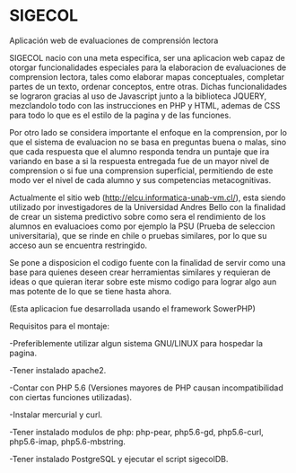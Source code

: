 # SIGECOL
Aplicación web de evaluaciones de comprensión lectora

SIGECOL nacio con una meta especifica, ser una aplicacion web capaz de otorgar funcionalidades especiales para la elaboracion de evaluaciones de comprension lectora, tales como elaborar mapas conceptuales, completar partes de un texto, ordenar conceptos, entre otras. Dichas funcionalidades se lograron gracias al uso de Javascript junto a la biblioteca JQUERY, mezclandolo todo con las instrucciones en PHP y HTML, ademas de CSS para todo lo que es el estilo de la pagina y de las funciones.

Por otro lado se considera importante el enfoque en la comprension, por lo que el sistema de evaluacion no se basa en preguntas buena o malas, sino que cada respuesta que el alumno responda tendra un puntaje que ira variando en base a si la respuesta entregada fue de un mayor nivel de comprension o si fue una comprension superficial, permitiendo de este modo ver el nivel de cada alumno y sus competencias metacognitivas.

Actualmente el sitio web (http://elcu.informatica-unab-vm.cl/), esta siendo utilizado por investigadores de la Universidad Andres Bello con la finalidad de crear un sistema predictivo sobre como sera el rendimiento de los alumnos en evaluacioes como por ejemplo la PSU (Prueba de seleccion universitaria), que se rinde en chile o pruebas similares, por lo que su acceso aun se encuentra restringido.

Se pone a disposicion el codigo fuente con la finalidad de servir como una base para quienes deseen crear herramientas similares y requieran de ideas o que quieran iterar sobre este mismo codigo para lograr algo aun mas potente de lo que se tiene hasta ahora.

(Esta aplicacion fue desarrollada usando el framework SowerPHP)

Requisitos para el montaje:

  -Preferiblemente utilizar algun sistema GNU/LINUX para hospedar la pagina.
  
  -Tener instalado apache2.
  
  -Contar con PHP 5.6 (Versiones mayores de PHP causan incompatibilidad con ciertas funciones utilizadas).
  
  -Instalar mercurial y curl.
  
  -Tener instalado modulos de php: php-pear, php5.6-gd, php5.6-curl, php5.6-imap, php5.6-mbstring.
  
  -Tener instalado PostgreSQL y ejecutar el script sigecolDB.
